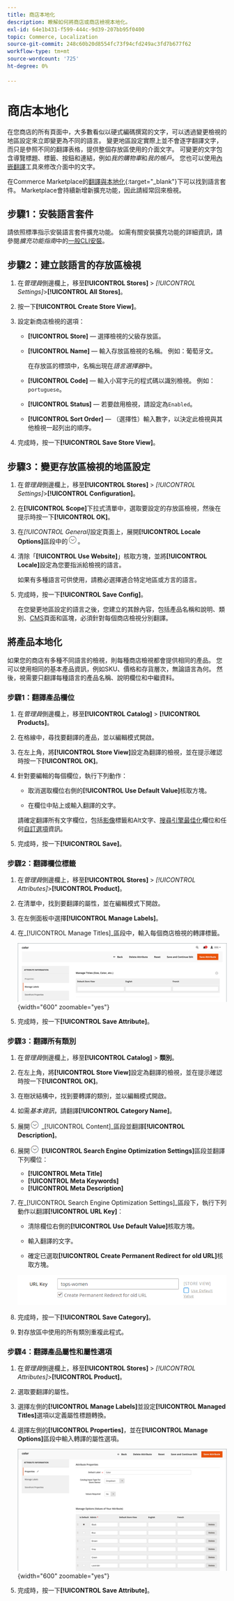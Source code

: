 ```yaml
---
title: 商店本地化
description: 瞭解如何將商店或商店檢視本地化。
exl-id: 64e1b431-f599-444c-9d39-207bb95f0400
topic: Commerce, Localization
source-git-commit: 248c60b20d8554fc73f94cfd249ac3fd7b677f62
workflow-type: tm+mt
source-wordcount: '725'
ht-degree: 0%

---
```


# 商店本地化

在您商店的所有頁面中，大多數看似以硬式編碼撰寫的文字，可以透過變更檢視的地區設定來立即變更為不同的語言。 變更地區設定實際上並不會逐字翻譯文字，而只是參照不同的翻譯表格，提供整個存放區使用的介面文字。 可變更的文字包含導覽標題、標籤、按鈕和連結，例如&#x200B;_我的購物車_&#x200B;和&#x200B;_我的帳戶_。 您也可以使用[內嵌翻譯](../configuration-reference/advanced/developer.md)工具來修改介面中的文字。

在Commerce Marketplace的[翻譯與本地化][1]{:target="_blank"}下可以找到語言套件。 Marketplace會持續新增新擴充功能，因此請經常回來檢視。

## 步驟1：安裝語言套件

請依照標準指示安裝語言套件擴充功能。 如需有關安裝擴充功能的詳細資訊，請參閱&#x200B;_擴充功能指南_&#x200B;中的[一般CLI安裝][2]。

## 步驟2：建立該語言的存放區檢視

1. 在&#x200B;_管理員_&#x200B;側邊欄上，移至&#x200B;**[!UICONTROL Stores]** > _[!UICONTROL Settings]_>**[!UICONTROL All Stores]**。

1. 按一下&#x200B;**[!UICONTROL Create Store View]**。

1. 設定新商店檢視的選項：

   - **[!UICONTROL Store]** — 選擇檢視的父級存放區。

   - **[!UICONTROL Name]** — 輸入存放區檢視的名稱。 例如：葡萄牙文。

     在存放區的標頭中，名稱出現在&#x200B;_語言選擇器_&#x200B;中。

   - **[!UICONTROL Code]** — 輸入小寫字元的程式碼以識別檢視。 例如： `portuguese`。

   - **[!UICONTROL Status]** — 若要啟用檢視，請設定為`Enabled`。

   - **[!UICONTROL Sort Order]** — （選擇性）輸入數字，以決定此檢視與其他檢視一起列出的順序。

1. 完成時，按一下&#x200B;**[!UICONTROL Save Store View]**。

## 步驟3：變更存放區檢視的地區設定

1. 在&#x200B;_管理員_&#x200B;側邊欄上，移至&#x200B;**[!UICONTROL Stores]** > _[!UICONTROL Settings]_>**[!UICONTROL Configuration]**。

1. 在&#x200B;**[!UICONTROL Scope]**&#x200B;下拉式清單中，選取要設定的存放區檢視，然後在提示時按一下&#x200B;**[!UICONTROL OK]**。

1. 在&#x200B;*[!UICONTROL General]*&#x200B;設定頁面上，展開&#x200B;**[!UICONTROL Locale Options]**&#x200B;區段中的![擴充選取器](../assets/icon-display-expand.png)。

1. 清除「**[!UICONTROL Use Website]**」核取方塊，並將&#x200B;**[!UICONTROL Locale]**&#x200B;設定為您要指派給檢視的語言。

   如果有多種語言可供使用，請務必選擇適合特定地區或方言的語言。

1. 完成時，按一下&#x200B;**[!UICONTROL Save Config]**。

   在您變更地區設定的語言之後，您建立的其餘內容，包括產品名稱和說明、類別、[CMS](../content-design/page-translate.md)頁面和區塊，必須針對每個商店檢視分別翻譯。

## 將產品本地化

如果您的商店有多種不同語言的檢視，則每種商店檢視都會提供相同的產品。 您可以使用相同的基本產品資訊，例如SKU、價格和存貨層次，無論語言為何。 然後，視需要只翻譯每種語言的產品名稱、說明欄位和中繼資料。

### 步驟1：翻譯產品欄位

1. 在&#x200B;_管理員_&#x200B;側邊欄上，移至&#x200B;**[!UICONTROL Catalog]** > **[!UICONTROL Products]**。

1. 在格線中，尋找要翻譯的產品，並以編輯模式開啟。

1. 在左上角，將&#x200B;**[!UICONTROL Store View]**&#x200B;設定為翻譯的檢視，並在提示確認時按一下&#x200B;**[!UICONTROL OK]**。

1. 針對要編輯的每個欄位，執行下列動作：

   - 取消選取欄位右側的&#x200B;**[!UICONTROL Use Default Value]**&#x200B;核取方塊。

   - 在欄位中貼上或輸入翻譯的文字。

   請確定翻譯所有文字欄位，包括[影像](../catalog/catalog-images-video.md)標籤和Alt文字、[搜尋引擎最佳化](../catalog/product-search-engine-optimization.md)欄位和任何[自訂選項](../catalog/settings-advanced-custom-options.md)資訊。

1. 完成時，按一下&#x200B;**[!UICONTROL Save]**。

### 步驟2：翻譯欄位標籤

1. 在&#x200B;_管理員_&#x200B;側邊欄上，移至&#x200B;**[!UICONTROL Stores]** > _[!UICONTROL Attributes]_>**[!UICONTROL Product]**。

1. 在清單中，找到要翻譯的屬性，並在編輯模式下開啟。

1. 在左側面板中選擇&#x200B;**[!UICONTROL Manage Labels]**。

1. 在&#x200B;_[!UICONTROL Manage Titles]_區段中，輸入每個商店檢視的轉譯標籤。

   ![輸入翻譯的標籤](./assets/product-attribute-labels-translate.png){width="600" zoomable="yes"}

1. 完成時，按一下&#x200B;**[!UICONTROL Save Attribute]**。

### 步驟3：翻譯所有類別

1. 在&#x200B;_管理員_&#x200B;側邊欄上，移至&#x200B;**[!UICONTROL Catalog]** > **類別**。

1. 在左上角，將&#x200B;**[!UICONTROL Store View]**&#x200B;設定為翻譯的檢視，並在提示確認時按一下&#x200B;**[!UICONTROL OK]**。

1. 在樹狀結構中，找到要轉譯的類別，並以編輯模式開啟。

1. 如需&#x200B;_基本資訊_，請翻譯&#x200B;**[!UICONTROL Category Name]**。

1. 展開![擴充選擇器](../assets/icon-display-expand.png) _[!UICONTROL Content]_區段並翻譯&#x200B;**[!UICONTROL Description]**。

1. 展開![擴充選擇器](../assets/icon-display-expand.png) **[!UICONTROL Search Engine Optimization Settings]**&#x200B;區段並翻譯下列欄位：

   - **[!UICONTROL Meta Title]**
   - **[!UICONTROL Meta Keywords]**
   - **[!UICONTROL Meta Description]**

1. 在&#x200B;_[!UICONTROL Search Engine Optimization Settings]_區段下，執行下列動作以翻譯&#x200B;**[!UICONTROL URL Key]**：

   - 清除欄位右側的&#x200B;**[!UICONTROL Use Default Value]**&#x200B;核取方塊。

   - 輸入翻譯的文字。

   - 確定已選取&#x200B;**[!UICONTROL Create Permanent Redirect for old URL]**&#x200B;核取方塊。

   ![翻譯URL索引鍵](./assets/category-translate-url-key.png)

1. 完成時，按一下&#x200B;**[!UICONTROL Save Category]**。

1. 對存放區中使用的所有類別重複此程式。

### 步驟4：翻譯產品屬性和屬性選項

1. 在&#x200B;_管理員_&#x200B;側邊欄上，移至&#x200B;**[!UICONTROL Stores]** > _[!UICONTROL Attributes]_>**[!UICONTROL Product]**。

1. 選取要翻譯的屬性。

1. 選擇左側的&#x200B;**[!UICONTROL Manage Labels]**&#x200B;並設定&#x200B;**[!UICONTROL Managed Titles]**&#x200B;選項以定義屬性標題轉換。

1. 選擇左側的&#x200B;**[!UICONTROL Properties]**，並在&#x200B;**[!UICONTROL Manage Options]**&#x200B;區段中輸入轉譯的屬性選項。

   ![管理選項](./assets/manage-option-tab.png){width="600" zoomable="yes"}

1. 完成時，按一下&#x200B;**[!UICONTROL Save Attribute]**。


[1]: https://marketplace.magento.com/extensions/content-customizations/translations-localization.html
[2]: https://experienceleague.adobe.com/docs/commerce-operations/installation-guide/tutorials/extensions.html
